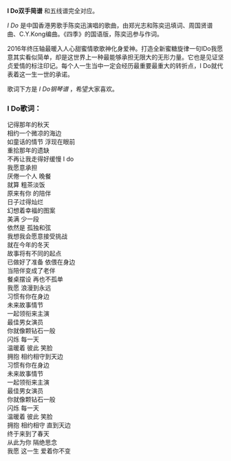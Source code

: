 

**I Do双手简谱** 和五线谱完全对应。

_I Do_ 是中国香港男歌手陈奕迅演唱的歌曲，由郑光志和陈奕迅填词、周国贤谱曲、C.Y.Kong编曲。《四季》的国语版，陈奕迅参与作词。

2016年终压轴最暖入人心甜蜜情歌歌神化身爱神。打造全新蜜糖旋律一句IDo我愿意其实看似简单，却是这世界上一种最能够承担无限大的无形力量。它也是见证坚贞爱情的标注印记。每个人一生当中一定会经历最重要最重大的转折点，I
Do就代表着这一生一世的承诺。

歌词下方是 _I Do钢琴谱_ ，希望大家喜欢。

### I Do歌词：

记得那年的秋天  
相约一个微凉的海边  
如童话的情节 浮现在眼前  
重拾那年的遗缺  
不再让我走得好缓慢 I do  
我愿意承担  
厌倦一个人 晚餐  
就算 粗茶淡饭  
原来有你 的陪伴  
日子过得灿烂  
幻想着幸福的图案  
美满 少一段  
依然是 孤独和弦  
我想我会愿意接受挑战  
就在今年的冬天  
故事将有不同的起点  
已做好了准备 依偎在身边  
当陪伴变成了老伴  
餐桌摆设 再也不孤单  
我愿 浪漫到永远  
习惯有你在身边  
未来故事情节  
一起领衔来主演  
最佳男女演员  
你就像颗钻石一般  
闪烁 每一天  
温暖着 彼此 笑脸  
拥抱 相约相守到天边  
习惯有你在身边  
未来故事情节  
一起领衔来主演  
最佳男女演员  
你就像颗钻石一般  
闪烁 每一天  
温暖着 彼此 笑脸  
拥抱 相约相守 直到天边  
终于来到了春天  
从此为你 隔绝思念  
我愿 这一生 爱着你不变

